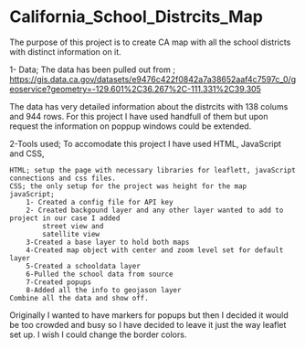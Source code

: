 # California_School_Distrcits_Map

The purpose of this project is to create CA map with all the school districts with distinct information on it.

1- Data;
The data has been pulled out from ;
https://gis.data.ca.gov/datasets/e9476c422f0842a7a38652aaf4c7597c_0/geoservice?geometry=-129.601%2C36.267%2C-111.331%2C39.305 



The data has very detailed information about the distrcits with 138 colums and 944 rows. For this project I have used
handfull of them but upon request the information on poppup windows could be extended.

2-Tools used;
To accomodate this project I have used HTML, JavaScript and CSS,

    HTML; setup the page with necessary libraries for leaflett, javaScript connections and css files.
    CSS; the only setup for the project was height for the map
    javaScript; 
        1- Created a config file for API key
        2- Created backgound layer and any other layer wanted to add to project in our case I added
            street view and 
            satellite view
        3-Created a base layer to hold both maps
        4-Created map object with center and zoom level set for default layer
        5-Created a schooldata layer
        6-Pulled the school data from source
        7-Created popups 
        8-Added all the info to geojason layer
    Combine all the data and show off.

Originally I wanted to have markers for popups but then I decided it would be too crowded and busy so
I have decided to leave it just the way leaflet set up. I wish I could change the border colors.
